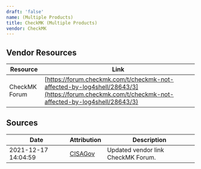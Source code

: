```yaml
---
draft: 'false'
name: (Multiple Products)
title: CheckMK (Multiple Products)
vendor: CheckMK
---
```


## Vendor Resources
| Resource | Link |
| --- | --- |
| CheckMK Forum | [https://forum.checkmk.com/t/checkmk-not-affected-by-log4shell/28643/3](https://forum.checkmk.com/t/checkmk-not-affected-by-log4shell/28643/3) |



## Sources
| Date | Attribution | Description |
| --- | --- | --- |
| 2021-12-17 14:04:59 | [CISAGov](https://raw.githubusercontent.com/cisagov/log4j-affected-db/develop/README.md) | Updated vendor link CheckMK Forum.  |
